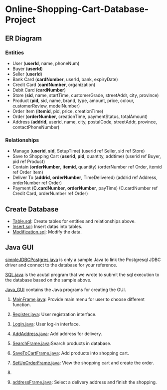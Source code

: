 # Online-Shopping-Cart-Database-Project



## ER Diagram



### Entities

* User (__userId__, name, phoneNum)
* Buyer (__userId__)
* Seller (__userId__)
* Bank Card (__cardNumber__, userId, bank, expiryDate)
* Credit Card (__cardNumber__, organization)
* Debit Card (__cardNumber__)
* Store (__sid__, name, startTime, customerGrade, streetAddr, city, province)
* Product (__pid__, sid, name, brand, type, amount, price, colour, customerReview, modelNumber)
* Order Item (__itemid__, pid, price, creationTime)
* Order (__orderNumber__, creationTime, paymentStatus, totalAmount)
* Address (__addrid__, userid, name, city, postalCode, streetAddr, province, contactPhoneNumber)

### Relationships

* Manage (__userid__, __sid__, SetupTime) (userid ref Seller, sid ref Store)
* Save to Shopping Cart (__userid__, __pid__, quantity, addtime) (userid ref Buyer, pid ref Product)
* Contain (__orderNumber__, __itemid__, quantity) (orderNumber ref Order, itemid ref Order Item)
* Deliver To (__addrid__, __orderNumber__, TimeDelivered) (addrid ref Address, orderNumber ref Order)
* Payment (__C.cardNumber__, __orderNumber__, payTime) (C.cardNumber ref Credit Card, orderNumber ref Order)

## Create Database

* [Table.sql](https://github.com/aaronzguan/Online-Shopping-Cart-Database-Project/blob/master/Table.sql): Create tables for entities and relationships above.
* [Insert.sql](https://github.com/aaronzguan/Online-Shopping-Cart-Database-Project/blob/master/Insert.sql): Insert datas into tables.
* [Modification.sql](https://github.com/aaronzguan/Online-Shopping-Cart-Database-Project/blob/master/Modification.sql): Modify the data.

## Java GUI

[simpleJDBCPostgres.java](https://github.com/aaronzguan/Online-Shopping-Cart-Database-Project/blob/master/simpleJDBCPostgres.java) is only a sample Java to link the Postgresql JDBC driver and connect to the database for your reference.

[SQL.java](https://github.com/aaronzguan/Online-Shopping-Cart-Database-Project/blob/master/Java_GUI/SQL.java) is the acutal program that we wrote to submit the sql execution to the database based on the sample above.

[Java_GUI](https://github.com/aaronzguan/Online-Shopping-Cart-Database-Project/tree/master/Java_GUI) contains the Java programs for creating the GUI.

1. [MainFrame.java](https://github.com/aaronzguan/Online-Shopping-Cart-Database-Project/blob/master/Java_GUI/MainFrame.java): Provide main menu for user to choose different function.

2. [Register.java](https://github.com/aaronzguan/Online-Shopping-Cart-Database-Project/blob/master/Java_GUI/Register.java): User registration interface.

3. [Login.java](https://github.com/aaronzguan/Online-Shopping-Cart-Database-Project/blob/master/Java_GUI/Login.java): User log-in interface.

4. [AddAddress.java](https://github.com/aaronzguan/Online-Shopping-Cart-Database-Project/blob/master/Java_GUI/AddAddress.java): Add address for delivery.

5. [SearchFrame.java](https://github.com/aaronzguan/Online-Shopping-Cart-Database-Project/blob/master/Java_GUI/SearchFrame.java):Search products in database.

6. [SaveToCartFrame.java](https://github.com/aaronzguan/Online-Shopping-Cart-Database-Project/blob/master/Java_GUI/SaveToCartFrame.java): Add products into shopping cart.

7. [SetUpOrderFrame.java](https://github.com/aaronzguan/Online-Shopping-Cart-Database-Project/blob/master/Java_GUI/SetUpOrderFrame.java): View the shopping cart and create the order.
8. 
9. [addressFrame.java](https://github.com/aaronzguan/Online-Shopping-Cart-Database-Project/blob/master/Java_GUI/addressFrame.java): Select a delivery address and finish the shopping.




